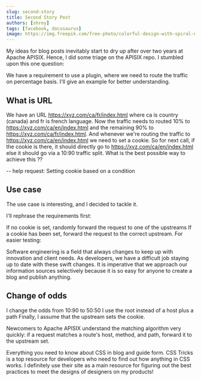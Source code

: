 ```yaml
---
slug: second-story
title: Second Story Post
authors: [shrey]
tags: [facebook, docusaurus]
image: https://img.freepik.com/free-photo/colorful-design-with-spiral-design_188544-9588.jpg
---
```


My ideas for blog posts inevitably start to dry up after over two years at Apache APISIX. Hence, I did some triage on the APISIX repo. I stumbled upon this one question:

We have a requirement to use a plugin, where we need to route the traffic on percentage basis. I'll give an example for better understanding.

<!-- truncate -->

## What is URL

We have an URL https://xyz.com/ca/fr/index.html where ca is country (canada) and fr is french language. Now the traffic needs to routed 10% to https://xyz.com/ca/en/index.html and the remaining 90% to https://xyz.com/ca/fr/index.html. And whenever we're routing the traffic to https://xyz.com/ca/en/index.html we need to set a cookie. So for next call, if the cookie is there, it should directly go to https://xyz.com/ca/en/index.html else it should go via a 10:90 traffic split. What is the best possible way to achieve this ??

-- help request: Setting cookie based on a condition

## Use case

The use case is interesting, and I decided to tackle it.

I'll rephrase the requirements first:

If no cookie is set, randomly forward the request to one of the upstreams
If a cookie has been set, forward the request to the correct upstream.
For easier testing:

Software engineering is a field that always changes to keep up with innovation and client needs. As developers, we have a difficult job staying up to date with these swift changes. It is imperative that we approach our information sources selectively because it is so easy for anyone to create a blog and publish anything.

## Change of odds

I change the odds from 10:90 to 50:50
I use the root instead of a host plus a path
Finally, I assume that the upstream sets the cookie.

Newcomers to Apache APISIX understand the matching algorithm very quickly: if a request matches a route's host, method, and path, forward it to the upstream set.

Everything you need to know about CSS in blog and guide form. CSS Tricks is a top resource for developers who need to find out how anything in CSS works. I definitely use their site as a main resource for figuring out the best practices to meet the designs of designers on my products!
